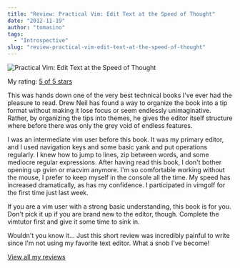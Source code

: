 ```yaml
---
title: "Review: Practical Vim: Edit Text at the Speed of Thought"
date: "2012-11-19"
author: "tomasino"
tags:
  - "Introspective"
slug: "review-practical-vim-edit-text-at-the-speed-of-thought"
---
```


![Practical Vim: Edit Text at the Speed of Thought](//d.gr-assets.com/books/1336278962m/13607232.jpg)

My rating: [5 of 5 stars][]

This was hands down one of the very best technical books I've ever had
the pleasure to read. Drew Neil has found a way to organize the book
into a tip format without making it lose focus or seem endlessly
unimaginative. Rather, by organizing the tips into themes, he gives the
editor itself structure where before there was only the grey void of
endless features.

I was an intermediate vim user before this book. It was my primary
editor, and I used navigation keys and some basic yank and put
operations regularly. I knew how to jump to lines, zip between words,
and some mediocre regular expressions. After having read this book, I
don't bother opening up gvim or macvim anymore. I'm so comfortable
working without the mouse, I prefer to keep myself in the console all
the time. My speed has increased dramatically, as has my confidence. I
participated in vimgolf for the first time just last week.

If you are a vim user with a strong basic understanding, this book is
for you. Don't pick it up if you are brand new to the editor, though.
Complete the vimtutor first and give it some time to sink in.

Wouldn't you know it... Just this short review was incredibly painful to
write since I'm not using my favorite text editor. What a snob I've
become!

[View all my reviews][5 of 5 stars]

  [Drew Neil]: //www.goodreads.com/author/show/5819490
  [5 of 5 stars]: //www.goodreads.com/review/show/459610734
